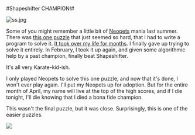#Shapeshifter CHAMPION!#

![ss.jpg](http://westkarana.com/wp-content/uploads/2008/04/ss.jpg)

Some of you might remember a little bit of [Neopets](http://www.neopets.com/) mania last summer. There was [this one puzzle](http://www.neopets.com/medieval/shapeshifter.phtml) that just seemed so hard, that I had to write a program to solve it. [It took over my life for months](http://shewhoshapes.wordpress.com/). I finally gave up trying to solve it entirely. In February, I took it up again, and given some algorithmic help by a past champion, finally beat Shapeshifter.

It's all very Karate-kid-ish.

I only played Neopets to solve this one puzzle, and now that it's done, I won't ever play again. I'll put my Neopets up for adoption. But for the entire month of April, my name will live at the top of the high scores, and if I die tonight, I'll die knowing that I died a bona fide champion.

This wasn't the final puzzle, but it was close. Surprisingly, this is one of the easier puzzles.

![](http://shewhoshapes.files.wordpress.com/2008/03/level97.jpg)
